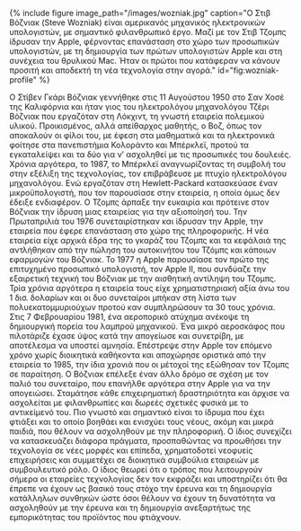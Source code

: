 {% include figure image_path="/images/wozniak.jpg" caption="Ο Στιβ Βόζνιακ (Steve Wozniak) είναι αμερικανός μηχανικός ηλεκτρονικών υπολογιστών, με σημαντικό φιλανθρωπικό έργο. Μαζί με τον Στιβ Τζομπς ίδρυσαν την Apple, φέρνοντας επανάσταση στο χώρο των προσωπικών υπολογιστών, με τη δημιουργία των πρώτων υπολογιστών Apple και στη συνέχεια του θρυλικού Mac. Ήταν οι πρώτοι που κατάφεραν να κάνουν προσιτή και αποδεκτή τη νέα τεχνολογία στην αγορά." id="fig:wozniak-profile" %}

Ο Στίβεν Γκάρι Βόζνιακ γεννήθηκε στις 11 Αυγούστου 1950 στο Σαν Χοσέ της Καλιφόρνια και ήταν γιος του ηλεκτρολόγου μηχανολόγου Τζέρι Βόζνιακ που εργαζόταν στη Λόκχιντ, τη γνωστή εταιρεία πολεμικού υλικού. Προικισμένος, αλλά απείθαρχος μαθητής, ο Βοζ, όπως τον αποκαλούν οι φίλοι του, με έφεση στα μαθηματικά και τα ηλεκτρονικά φοίτησε στα πανεπιστήμια Κολοράντο και Μπέρκλεϊ, προτού τα εγκαταλείψει και τα δύο για ν’ ασχοληθεί με τις προσωπικές του δουλειές. Χρόνια αργότερα, το 1987, το Μπέρκλεϊ αναγνωρίζοντας τη συμβολή του στην εξέλιξη της τεχνολογίας, τον επιβράβευσε με πτυχίο ηλεκτρολόγου μηχανολόγου. Ενώ εργαζόταν στη Hewlett-Packard κατασκεύασε έναν μικροϋπολογιστή, που τον παρουσίασε στην εταιρεία, η οποία όμως δεν έδειξε ενδιαφέρον. Ο Τζομπς άρπαξε την ευκαιρία και πρότεινε στον Βόζνιακ την ίδρυση μιας εταιρείας για την αξιοποίησή του. Την Πρωταπριλιά του 1976 συνεταιρίστηκαν και ίδρυσαν την Apple, την εταιρεία που έφερε επανάσταση στο χώρο της πληροφορικής. Η νέα εταιρεία είχε αρχικά έδρα της το γκαράζ του Τζομπς και τα κεφάλαιά της αντλήθηκαν από την πώληση του αυτοκινήτου του Τζόμπς και κάποιων εφαρμογών του Βόζνιακ. Το 1977 η Apple παρουσίασε τον πρώτο της επιτυχημένο προσωπικό υπολογιστή, τον Apple II, που συνδύαζε την εξαιρετική τεχνική του Βόζνιακ με την αισθητική αντίληψη του Τζομπς. Τρία χρόνια αργότερα η εταιρεία τους είχε χρηματιστηριακή αξία άνω του 1 δισ. δολαρίων και οι δυο συνεταίροι μπήκαν στη λίστα των πολυεκατομμυριούχων προτού καν συμπληρώσουν τα 30 τους χρόνια. Στις 7 Φεβρουαρίου 1981, ένα αεροπορικό ατύχημα ανέκοψε τη δημιουργική πορεία του λαμπρού μηχανικού. Ένα μικρό αεροσκάφος που πιλοτάριζε έχασε ύψος κατά την απογείωσε και συνετρίβη, με αποτέλεσμα να υποστεί αμνησία. Επέστρεψε στην Apple τον επόμενο χρόνο χωρίς διοικητικά καθήκοντα και αποχώρησε οριστικά από την εταιρεία το 1985, την ίδια χρονιά που οι μέτοχοί της εξώθησαν τον Τζομπς σε παραίτηση. Ο Βόζνιακ επέλεξε έναν άλλο δρόμο σε σχέση με τον παλιό του συνεταίρο, που επανήλθε αργότερα στην Apple για να την απογειώσει. Σταμάτησε κάθε επιχειρηματική δραστηριότητα και άρχισε να ασχολείται με φιλανθρωπίες και δωρεές σχετικές φυσικά με το αντικείμενό του. Πιο γνωστό και σημαντικό είναι το ίδρυμα που έχει φτιάξει και το οποίο βοηθάει και ενισχύει τους νέους, ακόμη και μικρά παιδιά, που θέλουν να ασχοληθούν με την πληροφορική. Ο ίδιος συνεχίζει να κατασκευάζει διάφορα πράγματα, προσπαθώντας να προωθήσει την τεχνολογία σε νέες μορφές και επίπεδα, χρηματοδοτεί νεοφυείς επιχειρήσεις και συμμετέχει σε διοικητικά συμβούλια εταιρειών με συμβουλευτικό ρόλο. Ο ίδιος θεωρεί ότι ο τρόπος που λειτουργούν σήμερα οι εταιρείες τεχνολογίας δεν τον εκφράζει και υποστηρίζει ότι θα έπρεπε να έχουν ως βασικό τους στόχο την έρευνα και τη δημιουργία κατάλληλων συνθηκών ώστε όσοι θέλουν να έχουν τη δυνατότητα να ασχοληθούν με την έρευνα και τη δημιουργία ανεξαρτήτως της εμπορικότητας του προϊόντος που φτιάχνουν.

[^1]: fig:wozniak-profile
